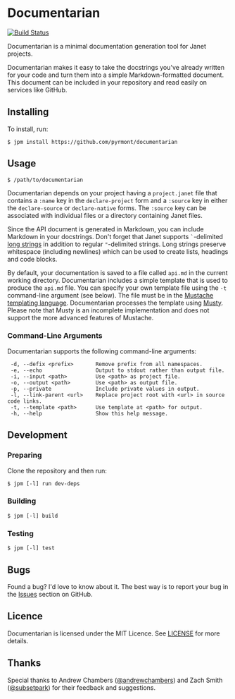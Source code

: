 # Documentarian

[![Build Status][icon]][status]

[icon]: https://github.com/pyrmont/documentarian/workflows/build/badge.svg
[status]: https://github.com/pyrmont/documentarian/actions?query=workflow%3Abuild

Documentarian is a minimal documentation generation tool for Janet projects.

Documentarian makes it easy to take the docstrings you've already written for
your code and turn them into a simple Markdown-formatted document. This document
can be included in your repository and read easily on services like GitHub.

## Installing

To install, run:

```console
$ jpm install https://github.com/pyrmont/documentarian
```

## Usage

```console
$ /path/to/documentarian
```

Documentarian depends on your project having a `project.janet` file that
contains a `:name` key in the `declare-project` form and a `:source` key in
either the `declare-source` or `declare-native` forms. The `:source` key can be
associated with individual files or a directory containing Janet files.

Since the API document is generated in Markdown, you can include Markdown in
your docstrings. Don't forget that Janet supports `` ` ``-delimited
[long strings][ls] in addition to regular `"`-delimited strings. Long strings
preserve whitespace (including newlines) which can be used to create lists,
headings and code blocks.

[ls]: https://janet-lang.org/docs/strings.html

By default, your documentation is saved to a file called `api.md` in the
current working directory. Documentarian includes a simple template that is
used to produce the `api.md` file. You can specify your own template file using
the `-t` command-line argument (see below). The file must be in the [Mustache
templating language][mustache]. Documentarian processes the template using
[Musty][]. Please note that Musty is an incomplete implementation and does not
support the more advanced features of Mustache.

[mustache]: http://mustache.github.io
[Musty]: https://github.com/pyrmont/musty

### Command-Line Arguments

Documentarian supports the following command-line arguments:

```
 -d, --defix <prefix>       Remove prefix from all namespaces.
 -e, --echo                 Output to stdout rather than output file.
 -i, --input <path>         Use <path> as project file.
 -o, --output <path>        Use <path> as output file.
 -p, --private              Include private values in output.
 -l, --link-parent <url>    Replace project root with <url> in source code links.
 -t, --template <path>      Use template at <path> for output.
 -h, --help                 Show this help message.
```

## Development

### Preparing

Clone the repository and then run:

```console
$ jpm [-l] run dev-deps
```

### Building

```console
$ jpm [-l] build
```

### Testing

```console
$ jpm [-l] test
```

## Bugs

Found a bug? I'd love to know about it. The best way is to report your bug in
the [Issues][] section on GitHub.

[Issues]: https://github.com/pyrmont/documentarian/issues

## Licence

Documentarian is licensed under the MIT Licence. See [LICENSE][] for more
details.

[LICENSE]: https://github.com/pyrmont/documentarian/blob/master/LICENSE

## Thanks

Special thanks to Andrew Chambers ([@andrewchambers][]) and Zach Smith
([@subsetpark][]) for their feedback and suggestions.

[@andrewchambers]: https://github.com/andrewchambers
[@subsetpark]: https://github.com/subsetpark
